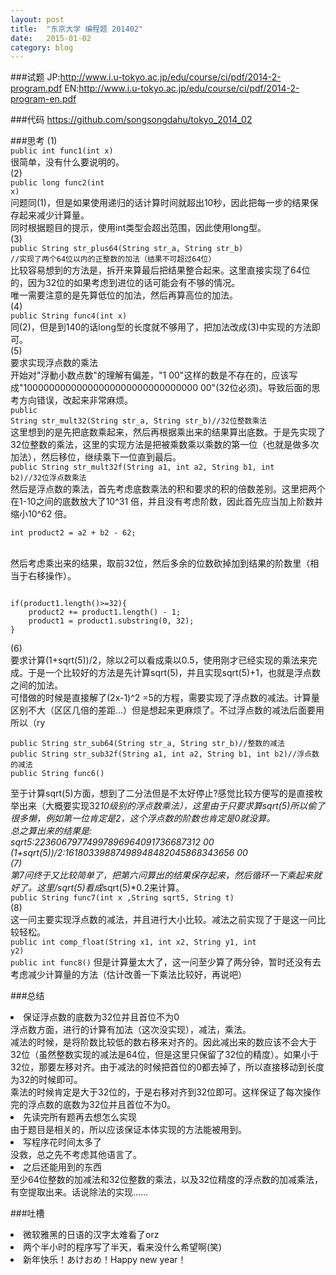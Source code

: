 ```yaml
---
layout: post
title:  "东京大学 编程题 201402"
date:   2015-01-02
category: blog
---
```

###试题
JP:http://www.i.u-tokyo.ac.jp/edu/course/ci/pdf/2014-2-program.pdf
EN:http://www.i.u-tokyo.ac.jp/edu/course/ci/pdf/2014-2-program-en.pdf

###代码
https://github.com/songsongdahu/tokyo_2014_02

###思考
(1)<br>
<code>public int func1(int x)</code><br>
很简单，没有什么要说明的。<br>
(2)<br>
<code>public long func2(int x)</code><br>
问题同(1)，但是如果使用递归的话计算时间就超出10秒，因此把每一步的结果保存起来减少计算量。<br>
同时根据题目的提示，使用int类型会超出范围，因此使用long型。<br>
(3)<br>
<code>public String str_plus64(String str_a, String str_b)</code><br>
<code>//实现了两个64位以内的正整数的加法（结果不可超过64位）</code><br>
比较容易想到的方法是，拆开来算最后把结果整合起来。这里直接实现了64位的，因为32位的如果考虑到进位的话可能会有不够的情况。<br>
唯一需要注意的是先算低位的加法，然后再算高位的加法。<br>
(4)<br>
<code>public String func4(int x)</code><br>
同(2)，但是到140的话long型的长度就不够用了，把加法改成(3)中实现的方法即可。<br>
(5)<br>
要求实现浮点数的乘法<br>
开始对"浮動小数点数"的理解有偏差，"1 00"这样的数是不存在的，应该写成"10000000000000000000000000000000 00"(32位必须)。导致后面的思考方向错误，改起来非常麻烦。<br>
<code>public String str_mult32(String str_a, String str_b)//32位整数乘法</code><br>
这里想到的是先把底数乘起来，然后再根据乘出来的结果算出底数。于是先实现了32位整数的乘法，这里的实现方法是把被乘数乘以乘数的第一位（也就是做多次加法），然后移位，继续乘下一位直到最后。<br>
<code>public String str_mult32f(String a1, int a2, String b1, int b2)//32位浮点数乘法</code><br>
然后是浮点数的乘法，首先考虑底数乘法的积和要求的积的倍数差别。这里把两个在1-10之间的底数放大了10^31 倍，并且没有考虑阶数，因此首先应当加上阶数并缩小10^62 倍。
<pre><code>int product2 = a2 + b2 - 62;</code></pre>
<br>然后考虑乘出来的结果，取前32位，然后多余的位数砍掉加到结果的阶数里（相当于右移操作）。
<pre><code>
if(product1.length()>=32){
	product2 += product1.length() - 1;
	product1 = product1.substring(0, 32);
}
</code></pre>
(6)<br>
要求计算(1+sqrt(5))/2，除以2可以看成乘以0.5，使用刚才已经实现的乘法来完成。于是一个比较好的方法是先计算sqrt(5)，并且实现sqrt(5)+1，也就是浮点数之间的加法。<br>
可惜做的时候是直接解了(2x-1)^2 =5的方程，需要实现了浮点数的减法。计算量区别不大（区区几倍的差距...）但是想起来更麻烦了。不过浮点数的减法后面要用所以（ry<br>
<pre><code>public String str_sub64(String str_a, String str_b)//整数的减法
public String str_sub32f(String a1, int a2, String b1, int b2)//浮点数的减法
public String func6()
</code></pre>
至于计算sqrt(5)方面，想到了二分法但是不太好停止?感觉比较方便写的是直接枚举出来（大概要实现32*10级别的浮点数乘法），这里由于只要求算sqrt(5)所以偷了很多懒，例如第一位肯定是2，这个浮点数的阶数也肯定是0就没算。<br>
总之算出来的结果是:<br>
sqrt5:22360679774997896964091736687312 00
(1+sqrt(5))/2:16180339887498948482045868343656 00
<br>
(7)<br>
第7问终于又比较简单了，把第六问算出的结果保存起来，然后循环一下乘起来就好了。这里/sqrt(5)看成*sqrt(5)*0.2来计算。<br>
<code>public String func7(int x ,String sqrt5, String t)</code><br>
(8)<br>
这一问主要实现浮点数的减法，并且进行大小比较。减法之前实现了于是这一问比较轻松。<br>
<code>public int comp_float(String x1, int x2, String y1, int y2)</code><br>
<code>public int func8()</code>
但是计算量太大了，这一问至少算了两分钟，暂时还没有去考虑减少计算量的方法（估计改善一下乘法比较好，再说吧）

###总结
<li>保证浮点数的底数为32位并且首位不为0<br>
浮点数方面，进行的计算有加法（这次没实现），减法，乘法。<br>
减法的时候，是将阶数比较低的数右移来对齐的。因此减出来的数应该不会大于32位（虽然整数实现的减法是64位，但是这里只保留了32位的精度）。如果小于32位，那要左移对齐。由于减法的时候把首位的0都去掉了，所以直接移动到长度为32的时候即可。<br>
乘法的时候肯定是大于32位的，于是右移对齐到32位即可。这样保证了每次操作完的浮点数的底数为32位并且首位不为0。<br>
<li>先读完所有题再去想怎么实现<br>
由于题目是相关的，所以应该保证本体实现的方法能被用到。<br>
<li>写程序花时间太多了<br>
没救，总之先不考虑其他语言了。<br>
<li>之后还能用到的东西<br>
至少64位整数的加减法和32位整数的乘法，以及32位精度的浮点数的加减乘法，有空提取出来。话说除法的实现……

###吐槽
<li>微软雅黑的日语的汉字太难看了orz<br>
<li>两个半小时的程序写了半天，看来没什么希望啊(笑)<br>
<li>新年快乐！あけおめ！Happy new year！